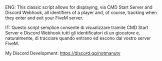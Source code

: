 ENG: This classic script allows for displaying, via CMD Start Server and Discord Webhook, all identifiers of a player and, of course, tracking when they enter and exit your FiveM server.

IT: Questo script semplice consente di visualizzare tramite CMD Start Server e Discord Webhook tutti gli identificatori di un giocatore e, naturalmente, di tracciare quando entrano ed escono dal vostro server FiveM.

My Discord Development: https://discord.gg/notmanutv
